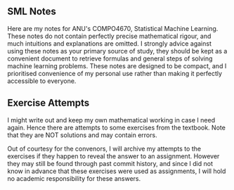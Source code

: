 ## SML Notes

Here are my notes for ANU's COMPO4670, Statistical Machine Learning. These notes do not contain perfectly precise mathematical rigour, and much intuitions and explanations are omitted. I strongly advice against using these notes as your primary source of study, they should be kept as a convenient document to retrieve formulas and general steps of solving machine learning problems. These notes are designed to be compact, and I prioritised convenience of my personal use rather than making it perfectly accessible to everyone.

## Exercise Attempts

I might write out and keep my own mathematical working in case I need again. Hence there are attempts to some exercises from the textbook. Note that they are NOT solutions and may contain errors. 

Out of courtesy for the convenors, I will archive my attempts to the exercises if they happen to reveal the answer to an assignment. However they may still be found through past commit history, and since I did not know in advance that these exercises were used as assignments, I will hold no academic responsibility for these answers. 